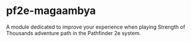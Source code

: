 # pf2e-magaambya
A module dedicated to improve your experience when playing Strength of Thousands adventure path in the Pathfinder 2e system.